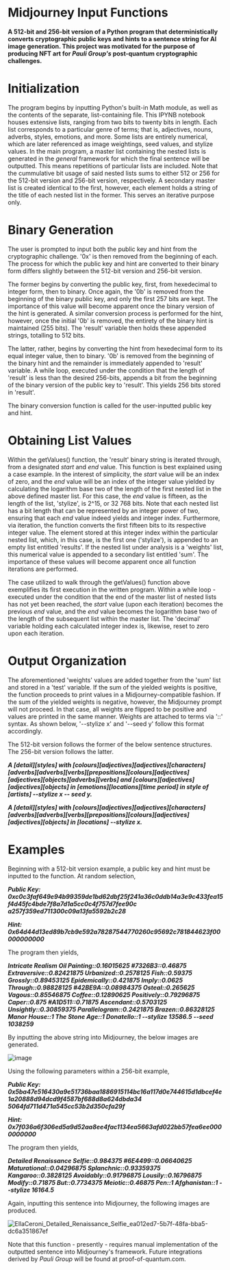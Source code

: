 # Midjourney Input Functions
__A 512-bit and 256-bit version of a Python program that deterministically converts cryptographic public keys and hints to a sentence string for AI image generation. This project was motivated for the purpose of producing NFT art for _Pauli Group's_ post-quantum cryptographic challenges.__

# Initialization
The program begins by inputting Python's built-in Math module, as well as the contents of the separate, list-containing file. This IPYNB notebook houses extensive lists, ranging from two bits to twenty bits in length. Each list corresponds to a particular genre of terms; that is, adjectives, nouns, adverbs, styles, emotions, and more. Some lists are entirely numerical, which are later referenced as image weightings, seed values, and stylize values. In the main program, a master list containing the nested lists is generated in the _general_ framework for which the final sentence will be outputted. This means repetitions of particular lists are included. Note that the cummulative bit usage of said nested lists sums to either 512 or 256 for the 512-bit version and 256-bit version, respectively. A secondary master list is created identical to the first, however, each element holds a string of the title of each nested list in the former. This serves an iterative purpose only.

# Binary Generation
The user is prompted to input both the public key and hint from the cryptographic challenge. '0x' is then removed from the beginning of each. The process for which the public key and hint are converted to their binary form differs slightly between the 512-bit version and 256-bit version. 

The former begins by converting the public key, first, from hexedecimal to integer form, then to binary. Once again, the '0b' is removed from the beginning of the binary public key, and only the first 257 bits are kept. The importance of this value will become apparent once the binary version of the hint is generated. A similar conversion process is performed for the hint, however, once the initial '0b' is removed, the entirety of the binary hint is maintained (255 bits). The 'result' variable then holds these appended strings, totalling to 512 bits. 

The latter, rather, begins by converting the hint from hexedecimal form to its equal integer value, then to binary. '0b' is removed from the beginning of the binary hint and the remainder is immediately appended to 'result' variable. A while loop, executed under the condition that the length of 'result' is less than the desired 256-bits, appends a bit from the beginning of the binary version of the public key to 'result'. This yields 256 bits stored in 'result'. 

The binary conversion function is called for the user-inputted public key and hint. 

# Obtaining List Values 
Within the getValues() function, the 'result' binary string is iterated through, from a designated _start_ and _end_ value. This function is best explained using a case example. In the interest of simplicity, the _start_ value will be an index of zero, and the _end_ value will be an index of the integer value yielded by calculating the logarithm base two of the length of the first nested list in the above defined master list. For this case, the _end_ value is fifteen, as the length of the list, 'stylize', is 2^15, or 32 768 bits. Note that each nested list has a bit length that can be represented by an integer power of two, ensuring that each _end_ value indeed yields and integer index. Furthermore, via iteration, the function converts the first fifteen bits to its respective integer value. The element stored at this integer index within the particular nested list, which, in this case, is the first one ('stylize'), is appended to an empty list entitled 'results'. If the nested list under analysis is a 'weights' list, this numerical value is appended to a secondary list entitled 'sum'. The importance of these values will become apparent once all function iterations are performed.

The case utilized to walk through the getValues() function above exemplifies its first execution in the written program. Within a while loop - executed under the condition that the end of the master list of nested lists has not yet been reached, the _start_ value (upon each iteration) becomes the previous _end_ value, and the _end_ value becomes the logarithm base two of the length of the subsequent list within the master list. The 'decimal' variable holding each calculated integer index is, likewise, reset to zero upon each iteration. 

# Output Organization
The aforementioned 'weights' values are added together from the 'sum' list and stored in a 'test' variable. If the sum of the yielded weights is positive, the function proceeds to print values in a Midjourney-compatible fashion. If the sum of the yielded weights is negative, however, the Midjourney prompt will not proceed. In that case, all weights are flipped to be positive and values are printed in the same manner. Weights are attached to terms via '::' syntax. As shown below, '--stylize x' and '--seed y' follow this format accordingly.

The 512-bit version follows the former of the below sentence structures. The 256-bit version follows the latter.

___A [detail][styles] with [colours][adjectives][adjectives][characters][adverbs][adverbs][verbs][prepositions][colours][adjectives][adjectives][objects][adverbs][verbs] and [colours][adjectives][adjectives][objects] in [emotions][locations][time period] in style of [artists] --stylize x -- seed y.___

___A [detail][styles] with [colours][adjectives][adjectives][characters][adverbs][adverbs][verbs][prepositions][colours][adjectives][adjectives][objects] in [locations] --stylize x.___

# Examples
Beginning with a 512-bit version example, a public key and hint must be inputted to the function. At random selection,

___Public Key: 0xc0c3faf649e94b99359de1bd62dbf25f241a36c0ddb14a3e9c433fea15f4d45fc4bde7f8a7d1a5cc0c4f757d7fee90c
a257f359ed711300c09a13fa5592b2c28___

___Hint: 0x64d44d13ed89b7cb9e592a78287544770260c95692c781844623f00000000000___

The program then yields, 

___Intricate Realism Oil Painting::0.16015625 #7326B3::0.46875 Extraversive::0.82421875 Urbanized::0.2578125 Fish::0.59375 Grossly::0.89453125 Epidemically::0.421875 Imply::0.0625 Through::0.98828125 #42BE9A::0.08984375 Osteal::0.265625 Vagous::0.85546875 Coffee::0.12890625 Positively::0.79296875 Caper::0.875 #A1D511::0.71875 Ascendant::0.5703125 Unsightly::0.30859375 Parallelogram::0.2421875 Brazen::0.86328125 Manor House::1 The Stone Age::1 Donatello::1 --stylize 13586.5 --seed 1038259___

By inputting the above string into Midjourney, the below images are generated.

![image](https://user-images.githubusercontent.com/94141481/185480199-788d68e5-3adb-4b85-b8ac-6fb1bdd5b10e.png)

Using the following parameters within a 256-bit example,

___Public Key: 0x5ba47e516430a9e51736baa1886915114bc16a117d0e744615d1dbcef4e1a20888d94dcd9f4587bf688d8a624dbda34
5064fd711d471a545cc53b2d350cfa29f___

___Hint: 0x7f036a6f306ed5a9d52aa8ee4fac1134ea5663afd022bb57fea6ee0000000000___

The program then yields,

___Detailed Renaissance Selfie::0.984375 #6E4499::0.06640625 Maturational::0.04296875 Splanchnic::0.93359375 Kangaroo::0.3828125 Avoidably::0.91796875 Lousily::0.16796875 Modify::0.71875 But::0.7734375 Meiotic::0.46875 Pen::1 Afghanistan::1 --stylize 16164.5___

Again, inputting this sentence into Midjourney, the following images are produced.

![EllaCeroni_Detailed_Renaissance_Selfie_ea012ed7-5b7f-48fa-bba5-dc6a351867ef](https://user-images.githubusercontent.com/94141481/185631885-62d011a1-909a-4a5f-9545-416efb921ac3.png)

Note that this function - presently - requires manual implementation of the outputted sentence into Midjourney's framework. Future integrations derived by _Pauli Group_ will be found at proof-of-quantum.com.
